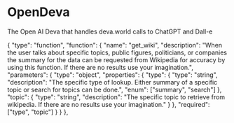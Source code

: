 # OpenDeva
The Open AI Deva that handles deva.world calls to ChatGPT and Dall-e


{
  "type": "function",
  "function": {
    "name": "get_wiki",
    "description": "When the user talks about specific topics, public figures, politicians, or companies the summary for the data can be requested from Wikipedia for accuracy by using this function. If there are no results use your imagination.",
    "parameters": {
      "type": "object",
      "properties": {
        "type": {
          "type": "string",
          "description": "The specific type of lookup. Either summary of a specific topic or search for topics can be done.",
          "enum": ["summary", "search"]
        },
        "topic": {
          "type": "string",
          "description": "The specific topic to retrieve from wikipedia. If there are no results use your imagination."
        }
      },
      "required": ["type", "topic"]
    }
  }
},
